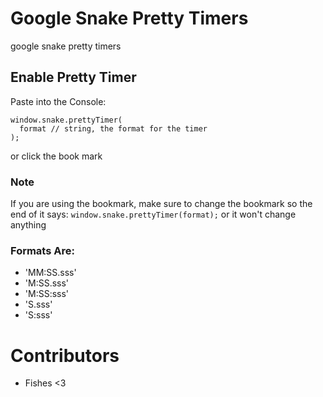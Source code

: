 # Google Snake Pretty Timers
google snake pretty timers


## Enable Pretty Timer
Paste into the Console:
```
window.snake.prettyTimer(
  format // string, the format for the timer
);
```
or click the book mark

### Note
If you are using the bookmark, make sure to change the bookmark so the end of it says:
`window.snake.prettyTimer(format);`
or it won't change anything

### Formats Are:
- 'MM:SS.sss'
- 'M:SS.sss'
- 'M:SS:sss'
- 'S.sss'
- 'S:sss'

# Contributors
* Fishes <3
